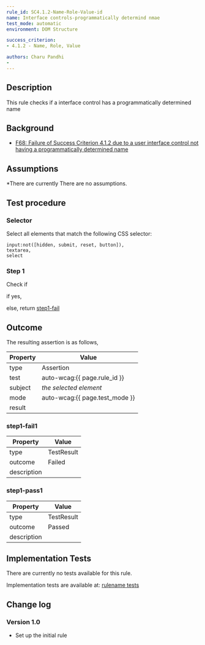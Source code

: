 ```yaml
---
rule_id: SC4.1.2-Name-Role-Value-id
name: Interface controls-programmatically determind nmae
test_mode: automatic
environment: DOM Structure

success_criterion:
- 4.1.2 - Name, Role, Value

authors: Charu Pandhi
-
---
```


## Description

This rule checks if a interface control has a programmatically determined name

## Background

- [F68: Failure of Success Criterion 4.1.2 due to a user interface control not having a programmatically determined name ](https://www.w3.org/TR/2016/NOTE-WCAG20-TECHS-20161007/F68)

## Assumptions

\*There are currently There are no assumptions.

## Test procedure

### Selector

Select all elements that match the following CSS selector:

    input:not([hidden, submit, reset, button]),
    textarea,
    select

### Step 1

Check if

if yes,

else, return [step1-fail](#step1-fail)

## Outcome

The resulting assertion is as follows,

| Property | Value                          |
| -------- | ------------------------------ |
| type     | Assertion                      |
| test     | auto-wcag:{{ page.rule_id }}   |
| subject  | _the selected element_         |
| mode     | auto-wcag:{{ page.test_mode }} |
| result   | <One TestResult from below>    |

### step1-fail1

| Property    | Value      |
| ----------- | ---------- |
| type        | TestResult |
| outcome     | Failed     |
| description |

### step1-pass1

| Property    | Value      |
| ----------- | ---------- |
| type        | TestResult |
| outcome     | Passed     |
| description |

## Implementation Tests

There are currently no tests available for this rule.

Implementation tests are available at: [rulename tests](rule-id.test.md)

## Change log

### Version 1.0

- Set up the initial rule

